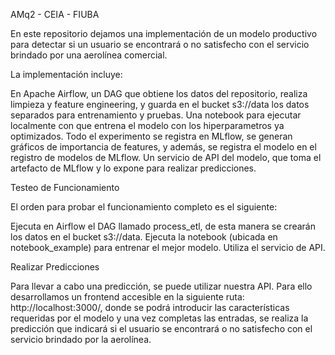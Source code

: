 AMq2 - CEIA - FIUBA

En este repositorio dejamos una implementación de un modelo productivo para detectar si un usuario se encontrará o no satisfecho con el servicio brindado por una aerolínea comercial. 

La implementación incluye:

En Apache Airflow, un DAG que obtiene los datos del repositorio, realiza limpieza y feature engineering, y guarda en el bucket s3://data los datos separados para entrenamiento y pruebas. 
Una notebook para ejecutar localmente con que entrena el modelo con los hiperparametros ya optimizados. Todo el experimento se registra en MLflow, se generan gráficos de importancia de features, y además, se registra el modelo en el registro de modelos de MLflow.
Un servicio de API del modelo, que toma el artefacto de MLflow y lo expone para realizar predicciones.


Testeo de Funcionamiento

El orden para probar el funcionamiento completo es el siguiente:

Ejecuta en Airflow el DAG llamado process_etl, de esta manera se crearán los datos en el bucket s3://data.
Ejecuta la notebook (ubicada en notebook_example) para entrenar el mejor modelo.
Utiliza el servicio de API.


Realizar Predicciones

Para llevar a cabo una predicción, se puede utilizar nuestra API. Para ello desarrollamos un frontend accesible en la siguiente ruta: http://localhost:3000/, donde se podrá introducir las características requeridas por el modelo y una vez completas las entradas, se realiza la predicción que indicará si el usuario se encontrará o no satisfecho con el servicio brindado por la aerolínea.
